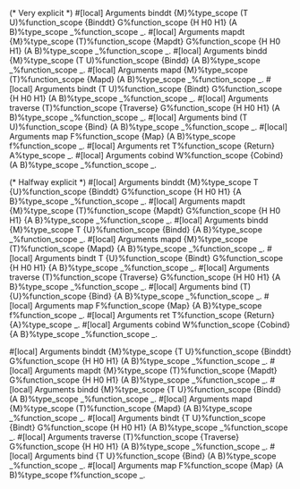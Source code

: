 
(* Very explicit *)
#[local] Arguments binddt {M}%type_scope (T U)%function_scope {Binddt}   G%function_scope {H H0 H1} (A B)%type_scope _%function_scope _.
#[local] Arguments mapdt  {M}%type_scope (T)%function_scope   {Mapdt}    G%function_scope {H H0 H1} (A B)%type_scope _%function_scope _.
#[local] Arguments bindd  {M}%type_scope (T U)%function_scope {Bindd}                               (A B)%type_scope _%function_scope _.
#[local] Arguments mapd   {M}%type_scope (T)%function_scope   {Mapd}                                (A B)%type_scope _%function_scope _.
#[local] Arguments bindt                 (T U)%function_scope {Bindt}    G%function_scope {H H0 H1} (A B)%type_scope _%function_scope _.
#[local] Arguments traverse              (T)%function_scope   {Traverse} G%function_scope {H H0 H1} (A B)%type_scope _%function_scope _.
#[local] Arguments bind                  (T U)%function_scope {Bind}                                (A B)%type_scope _%function_scope _.
#[local] Arguments map F%function_scope {Map} (A B)%type_scope f%function_scope _.
#[local] Arguments ret T%function_scope {Return} A%type_scope _.
#[local] Arguments cobind W%function_scope {Cobind} (A B)%type_scope _%function_scope _.

(* Halfway explicit *)
#[local] Arguments binddt {M}%type_scope T {U}%function_scope {Binddt}   G%function_scope {H H0 H1} {A B}%type_scope _%function_scope _.
#[local] Arguments mapdt  {M}%type_scope (T)%function_scope   {Mapdt}    G%function_scope {H H0 H1} {A B}%type_scope _%function_scope _.
#[local] Arguments bindd  {M}%type_scope T {U}%function_scope {Bindd}                               {A B}%type_scope _%function_scope _.
#[local] Arguments mapd   {M}%type_scope (T)%function_scope   {Mapd}                                {A B}%type_scope _%function_scope _.
#[local] Arguments bindt                 T {U}%function_scope {Bindt}    G%function_scope {H H0 H1} {A B}%type_scope _%function_scope _.
#[local] Arguments traverse              (T)%function_scope   {Traverse} G%function_scope {H H0 H1} {A B}%type_scope _%function_scope _.
#[local] Arguments bind                  (T) {U}%function_scope {Bind}                              {A B}%type_scope _%function_scope _.
#[local] Arguments map F%function_scope {Map} {A B}%type_scope f%function_scope _.
#[local] Arguments ret T%function_scope {Return} {A}%type_scope _.
#[local] Arguments cobind W%function_scope {Cobind} {A B}%type_scope _%function_scope _.

#[local] Arguments binddt {M}%type_scope {T U}%function_scope {Binddt}   G%function_scope {H H0 H1} (A B)%type_scope _%function_scope _.
#[local] Arguments mapdt  {M}%type_scope (T)%function_scope   {Mapdt}    G%function_scope {H H0 H1} (A B)%type_scope _%function_scope _.
#[local] Arguments bindd  {M}%type_scope {T U}%function_scope {Bindd}                               (A B)%type_scope _%function_scope _.
#[local] Arguments mapd   {M}%type_scope (T)%function_scope   {Mapd}                                (A B)%type_scope _%function_scope _.
#[local] Arguments bindt                 {T U}%function_scope {Bindt}    G%function_scope {H H0 H1} (A B)%type_scope _%function_scope _.
#[local] Arguments traverse              (T)%function_scope   {Traverse} G%function_scope {H H0 H1} (A B)%type_scope _%function_scope _.
#[local] Arguments bind                  {T U}%function_scope {Bind}                                (A B)%type_scope _%function_scope _.
#[local] Arguments map F%function_scope {Map} (A B)%type_scope f%function_scope _.
